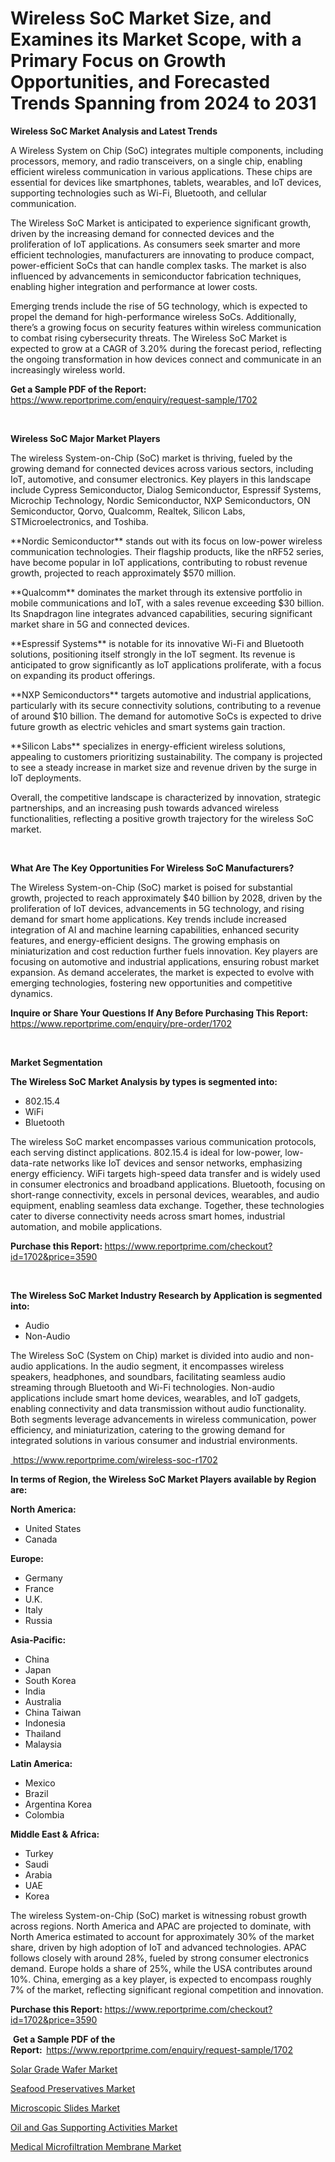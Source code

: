 <p><h1>Wireless SoC Market Size, and Examines its Market Scope, with a Primary Focus on Growth Opportunities, and Forecasted Trends Spanning from 2024 to 2031</h1></p><p><strong>Wireless SoC Market Analysis and Latest Trends</strong></p>
<p><p>A Wireless System on Chip (SoC) integrates multiple components, including processors, memory, and radio transceivers, on a single chip, enabling efficient wireless communication in various applications. These chips are essential for devices like smartphones, tablets, wearables, and IoT devices, supporting technologies such as Wi-Fi, Bluetooth, and cellular communication.</p><p>The Wireless SoC Market is anticipated to experience significant growth, driven by the increasing demand for connected devices and the proliferation of IoT applications. As consumers seek smarter and more efficient technologies, manufacturers are innovating to produce compact, power-efficient SoCs that can handle complex tasks. The market is also influenced by advancements in semiconductor fabrication techniques, enabling higher integration and performance at lower costs.</p><p>Emerging trends include the rise of 5G technology, which is expected to propel the demand for high-performance wireless SoCs. Additionally, there’s a growing focus on security features within wireless communication to combat rising cybersecurity threats. The Wireless SoC Market is expected to grow at a CAGR of 3.20% during the forecast period, reflecting the ongoing transformation in how devices connect and communicate in an increasingly wireless world.</p></p>
<p><strong>Get a Sample PDF of the Report:&nbsp;</strong> <a href="https://www.reportprime.com/enquiry/request-sample/1702">https://www.reportprime.com/enquiry/request-sample/1702</a></p>
<p>&nbsp;</p>
<p><strong>Wireless SoC Major Market Players</strong></p>
<p><p>The wireless System-on-Chip (SoC) market is thriving, fueled by the growing demand for connected devices across various sectors, including IoT, automotive, and consumer electronics. Key players in this landscape include Cypress Semiconductor, Dialog Semiconductor, Espressif Systems, Microchip Technology, Nordic Semiconductor, NXP Semiconductors, ON Semiconductor, Qorvo, Qualcomm, Realtek, Silicon Labs, STMicroelectronics, and Toshiba.</p><p>**Nordic Semiconductor** stands out with its focus on low-power wireless communication technologies. Their flagship products, like the nRF52 series, have become popular in IoT applications, contributing to robust revenue growth, projected to reach approximately $570 million.</p><p>**Qualcomm** dominates the market through its extensive portfolio in mobile communications and IoT, with a sales revenue exceeding $30 billion. Its Snapdragon line integrates advanced capabilities, securing significant market share in 5G and connected devices.</p><p>**Espressif Systems** is notable for its innovative Wi-Fi and Bluetooth solutions, positioning itself strongly in the IoT segment. Its revenue is anticipated to grow significantly as IoT applications proliferate, with a focus on expanding its product offerings.</p><p>**NXP Semiconductors** targets automotive and industrial applications, particularly with its secure connectivity solutions, contributing to a revenue of around $10 billion. The demand for automotive SoCs is expected to drive future growth as electric vehicles and smart systems gain traction.</p><p>**Silicon Labs** specializes in energy-efficient wireless solutions, appealing to customers prioritizing sustainability. The company is projected to see a steady increase in market size and revenue driven by the surge in IoT deployments.</p><p>Overall, the competitive landscape is characterized by innovation, strategic partnerships, and an increasing push towards advanced wireless functionalities, reflecting a positive growth trajectory for the wireless SoC market.</p></p>
<p>&nbsp;</p>
<p><strong>What Are The Key Opportunities For Wireless SoC Manufacturers?</strong></p>
<p><p>The Wireless System-on-Chip (SoC) market is poised for substantial growth, projected to reach approximately $40 billion by 2028, driven by the proliferation of IoT devices, advancements in 5G technology, and rising demand for smart home applications. Key trends include increased integration of AI and machine learning capabilities, enhanced security features, and energy-efficient designs. The growing emphasis on miniaturization and cost reduction further fuels innovation. Key players are focusing on automotive and industrial applications, ensuring robust market expansion. As demand accelerates, the market is expected to evolve with emerging technologies, fostering new opportunities and competitive dynamics.</p></p>
<p><strong>Inquire or Share Your Questions If Any Before Purchasing This Report:</strong> <a href="https://www.reportprime.com/enquiry/pre-order/1702">https://www.reportprime.com/enquiry/pre-order/1702</a></p>
<p>&nbsp;</p>
<p><strong>Market Segmentation</strong></p>
<p><strong>The Wireless SoC Market Analysis by types is segmented into:</strong></p>
<p><ul><li>802.15.4</li><li>WiFi</li><li>Bluetooth</li></ul></p>
<p><p>The wireless SoC market encompasses various communication protocols, each serving distinct applications. 802.15.4 is ideal for low-power, low-data-rate networks like IoT devices and sensor networks, emphasizing energy efficiency. WiFi targets high-speed data transfer and is widely used in consumer electronics and broadband applications. Bluetooth, focusing on short-range connectivity, excels in personal devices, wearables, and audio equipment, enabling seamless data exchange. Together, these technologies cater to diverse connectivity needs across smart homes, industrial automation, and mobile applications.</p></p>
<p><strong>Purchase this Report:&nbsp;</strong><a href="https://www.reportprime.com/checkout?id=1702&price=3590">https://www.reportprime.com/checkout?id=1702&price=3590</a></p>
<p>&nbsp;</p>
<p><strong>The Wireless SoC Market Industry Research by Application is segmented into:</strong></p>
<p><ul><li>Audio</li><li>Non-Audio</li></ul></p>
<p><p>The Wireless SoC (System on Chip) market is divided into audio and non-audio applications. In the audio segment, it encompasses wireless speakers, headphones, and soundbars, facilitating seamless audio streaming through Bluetooth and Wi-Fi technologies. Non-audio applications include smart home devices, wearables, and IoT gadgets, enabling connectivity and data transmission without audio functionality. Both segments leverage advancements in wireless communication, power efficiency, and miniaturization, catering to the growing demand for integrated solutions in various consumer and industrial environments.</p></p>
<p><a href="https://www.reportprime.com/wireless-soc-r1702">&nbsp;https://www.reportprime.com/wireless-soc-r1702</a></p>
<p><strong>In terms of Region, the Wireless SoC Market Players available by Region are:</strong></p>
<p>
    <p> <strong> North America: </strong>
        <ul>
            <li>United States</li>
            <li>Canada</li>
        </ul>
        </p> 
    <p> <strong> Europe: </strong>
        <ul>
            <li>Germany</li>
            <li>France</li>
            <li>U.K.</li>
            <li>Italy</li>
            <li>Russia</li>
        </ul>
        </p> 
    <p> <strong> Asia-Pacific: </strong>
        <ul>
            <li>China</li>
            <li>Japan</li>
            <li>South Korea</li>
            <li>India</li>
            <li>Australia</li>
            <li>China Taiwan</li>
            <li>Indonesia</li>
            <li>Thailand</li>
            <li>Malaysia</li>
        </ul>
        </p> 
    <p> <strong> Latin America: </strong>
        <ul>
            <li>Mexico</li>
            <li>Brazil</li>
            <li>Argentina Korea</li>
            <li>Colombia</li>
        </ul>
        </p> 
    <p> <strong> Middle East & Africa: </strong>
        <ul>
            <li>Turkey</li>
            <li>Saudi</li>
            <li>Arabia</li>
            <li>UAE</li>
            <li>Korea</li>
        </ul>
    </p>
    </p>
<p><p>The wireless System-on-Chip (SoC) market is witnessing robust growth across regions. North America and APAC are projected to dominate, with North America estimated to account for approximately 30% of the market share, driven by high adoption of IoT and advanced technologies. APAC follows closely with around 28%, fueled by strong consumer electronics demand. Europe holds a share of 25%, while the USA contributes around 10%. China, emerging as a key player, is expected to encompass roughly 7% of the market, reflecting significant regional competition and innovation.</p></p>
<p><strong>Purchase this Report: </strong><a href="https://www.reportprime.com/checkout?id=1702&price=3590">https://www.reportprime.com/checkout?id=1702&price=3590</a></p>
<p>&nbsp;<strong>Get a Sample PDF of the Report:&nbsp;&nbsp;</strong><a href="https://www.reportprime.com/enquiry/request-sample/1702">https://www.reportprime.com/enquiry/request-sample/1702</a></p>
<p><strong></strong></p>
<p><p><a href="https://medium.com/@ashlyglover/solar-grade-wafer-industry-sector-market-dynamics-and-future-scenarios-2024-2031-e90e84155fdc?postPublishedType=initial">Solar Grade Wafer Market</a></p><p><a href="https://www.linkedin.com/pulse/global-seafood-preservatives-market-focus-application-end-use-kogaf?trackingId=jJO58X0RQIugsg%2FcT%2BdIVg%3D%3D">Seafood Preservatives Market</a></p><p><a href="https://www.linkedin.com/pulse/microscopic-slides-market-outlook-forecast-from-2024-2031-26nrc?trackingId=vgx659hCQj2eIi6bo4TTdQ%3D%3D">Microscopic Slides Market</a></p><p><a href="https://medium.com/@dovansangxd/oil-and-gas-supporting-activities-market-industry-trends-and-forecast-for-period-from-2024-to-d52f4d081ebe">Oil and Gas Supporting Activities Market</a></p><p><a href="https://issuu.com/reportprime-2/docs/medical-microfiltration-membrane-ma_d3362994d71f95">Medical Microfiltration Membrane Market</a></p></p>